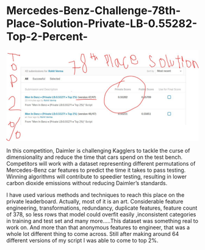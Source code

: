 # Mercedes-Benz-Challenge-78th-Place-Solution-Private-LB-0.55282-Top-2-Percent-

![Score](score.JPG)

In this competition, Daimler is challenging Kagglers to tackle the curse of dimensionality and reduce the time that cars spend on the test bench. Competitors will work with a dataset representing different permutations of Mercedes-Benz car features to predict the time it takes to pass testing. Winning algorithms will contribute to speedier testing, resulting in lower carbon dioxide emissions without reducing Daimler’s standards.

I have used various methods and techniques to reach this place on the private leaderboard. Actually, most of it is an art. Considerable feature engineering, transformations, redundancy, duplicate features, feature count of 378, so less rows that model could overfit easily ,inconsistent categories in training and test set and many more.....This dataset was something real to work on. And more than that anonymous features to engineer, that was a whole lot different thing to come across. Still after making around 64 different versions of my script I was able to come to top 2%.
